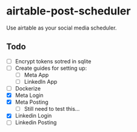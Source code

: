 # airtable-post-scheduler
Use airtable as your social media scheduler.

## Todo
- [ ] Encrypt tokens sotred in sqlite
- [ ] Create guides for setting up:
    - [ ] Meta App
    - [ ] LinkedIn App
- [ ] Dockerize
- [X] Meta Login
- [X] Meta Posting
   -  [ ] Still need to test this...
- [X] Linkedin Login
- [ ] Linkedin Posting